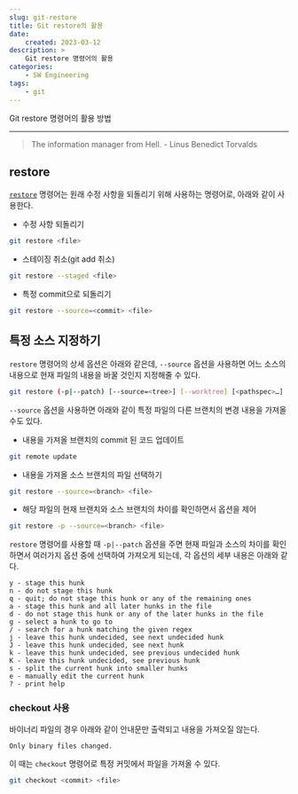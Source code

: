 ```yaml
---
slug: git-restore
title: Git restore의 활용
date:
    created: 2023-03-12
description: >
    Git restore 명령어의 활용
categories:
    - SW Engineering
tags:
    - git
---
```


Git restore 명령어의 활용 방법  

<!-- more -->

---

> The information manager from Hell. - Linus Benedict Torvalds

## restore

[`restore`](./2022-01-17-git_tips.md/#restore) 명령어는 원래 수정 사항을 되돌리기 위해 사용하는 명령어로, 아래와 같이 사용한다.  

- 수정 사항 되돌리기

```bash
git restore <file>
```
- 스테이징 취소(git add 취소)

```bash
git restore --staged <file>
```
- 특정 commit으로 되돌리기

```bash
git restore --source=<commit> <file>
```

## 특정 소스 지정하기

`restore` 명령어의 상세 옵션은 아래와 같은데, `--source` 옵션을 사용하면 어느 소스의 내용으로 현재 파일의 내용을 바꿀 것인지 지정해줄 수 있다.  

```bash
git restore (-p|--patch) [--source=<tree>] [--worktree] [<pathspec>…​]
```

`--source` 옵션을 사용하면 아래와 같이 특정 파일의 다른 브랜치의 변경 내용을 가져올수도 있다.  

- 내용을 가져올 브랜치의 commit 된 코드 업데이트

```bash
git remote update
```
- 내용을 가져올 소스 브랜치의 파일 선택하기

```bash
git restore --source=<branch> <file>
```
- 해당 파일의 현재 브랜치와 소스 브랜치의 차이를 확인하면서 옵션을 제어

```bash
git restore -p --source=<branch> <file>
```

`restore` 명령어를 사용할 때 `-p|--patch` 옵션을 주면 현재 파일과 소스의 차이를 확인하면서 여러가지 옵션 중에 선택하여 가져오게 되는데, 각 옵션의 세부 내용은 아래와 같다.  

```
y - stage this hunk
n - do not stage this hunk
q - quit; do not stage this hunk or any of the remaining ones
a - stage this hunk and all later hunks in the file
d - do not stage this hunk or any of the later hunks in the file
g - select a hunk to go to
/ - search for a hunk matching the given regex
j - leave this hunk undecided, see next undecided hunk
J - leave this hunk undecided, see next hunk
k - leave this hunk undecided, see previous undecided hunk
K - leave this hunk undecided, see previous hunk
s - split the current hunk into smaller hunks
e - manually edit the current hunk
? - print help
```

### checkout 사용

바이너리 파일의 경우 아래와 같이 안내문만 출력되고 내용을 가져오질 않는다.  

```
Only binary files changed.
```

이 때는 `checkout` 명령어로 특정 커밋에서 파일을 가져올 수 있다.  

```bash
git checkout <commit> <file>
```
